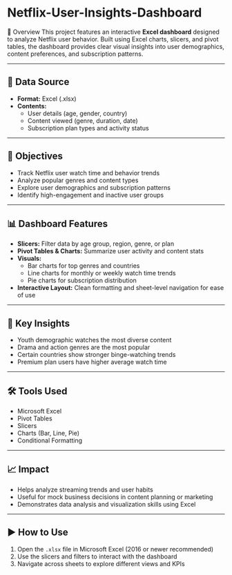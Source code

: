 # Netflix-User-Insights-Dashboard
 📌 Overview
This project features an interactive **Excel dashboard** designed to analyze Netflix user behavior. Built using Excel charts, slicers, and pivot tables, the dashboard provides clear visual insights into user demographics, content preferences, and subscription patterns.

---

## 📁 Data Source
- **Format:** Excel (.xlsx)
- **Contents:**
  - User details (age, gender, country)
  - Content viewed (genre, duration, date)
  - Subscription plan types and activity status

---

## 🎯 Objectives
- Track Netflix user watch time and behavior trends
- Analyze popular genres and content types
- Explore user demographics and subscription patterns
- Identify high-engagement and inactive user groups

---

## 📊 Dashboard Features
- **Slicers:** Filter data by age group, region, genre, or plan
- **Pivot Tables & Charts:** Summarize user activity and content stats
- **Visuals:**
  - Bar charts for top genres and countries
  - Line charts for monthly or weekly watch time trends
  - Pie charts for subscription distribution
- **Interactive Layout:** Clean formatting and sheet-level navigation for ease of use

---

## 🧠 Key Insights
- Youth demographic watches the most diverse content
- Drama and action genres are the most popular
- Certain countries show stronger binge-watching trends
- Premium plan users have higher average watch time

---

## 🛠️ Tools Used
- Microsoft Excel
- Pivot Tables
- Slicers
- Charts (Bar, Line, Pie)
- Conditional Formatting

---

## 📈 Impact
- Helps analyze streaming trends and user habits
- Useful for mock business decisions in content planning or marketing
- Demonstrates data analysis and visualization skills using Excel

---

## ▶️ How to Use
1. Open the `.xlsx` file in Microsoft Excel (2016 or newer recommended)
2. Use the slicers and filters to interact with the dashboard
3. Navigate across sheets to explore different views and KPIs
